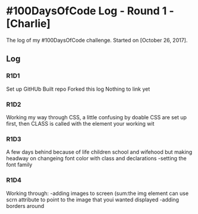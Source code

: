 # #100DaysOfCode Log - Round 1 - [Charlie]

The log of my #100DaysOfCode challenge. Started on [October 26, 2017].

## Log

### R1D1 
Set up GitHUb
Built repo
Forked this log 
Nothing to link yet 

### R1D2
Working my way through CSS, a little confusing by doable
CSS are set up first, then CLASS is called with the element your working wit

### R1D3
A few days behind because of life children school and wifehood but making headway on changeing font color with class and declarations
-setting the font family 

### R1D4
Working through:
-adding images to screen (sum:the img element can use scrn attribute to point to the image that youi wanted displayed 
-adding borders around 

